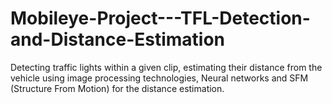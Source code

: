 # Mobileye-Project---TFL-Detection-and-Distance-Estimation
Detecting traffic lights within a given clip, estimating their distance from the vehicle using image processing technologies, Neural networks and SFM (Structure From Motion) for the distance estimation.
